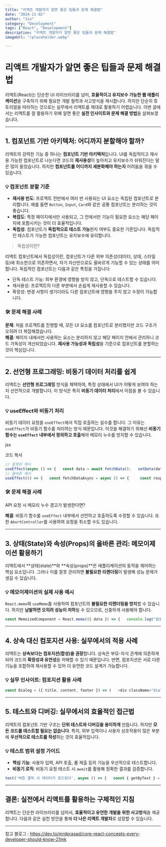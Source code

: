 ```yaml
---
title: "리액트 개발자가 알면 좋은 팁들과 문제 해결법"
date: "2024-11-02"
author: "Jin"
category: "Development"
tags: ["React", "Development"]
description: "리액트 개발자가 알면 좋은 팁들과 문제 해결법"
imageUrl: "/placeholder.webp"

---
```

# 리액트 개발자가 알면 좋은 팁들과 문제 해결법

리액트(React)는 단순한 UI 라이브러리를 넘어, **효율적이고 유지보수 가능한 웹 애플리케이션**을 구축하기 위해 필요한 개발 철학과 사고방식을 제시합니다. 하지만 단순히 튜토리얼을 따라하는 것으로는 실무에서 리액트를 제대로 활용하기 어렵습니다. 이번 글에서는 리액트를 잘 활용하기 위해 알면 좋은 **실전 인사이트와 문제 해결 방법**을 살펴보겠습니다.

---

## 1. 컴포넌트 기반 아키텍처: 어디까지 분할해야 할까?

리액트의 강력한 기능 중 하나는 **컴포넌트 기반 아키텍처**입니다. UI를 독립적이고 재사용 가능한 컴포넌트로 나눈다면 코드의 **재사용성**이 높아지고 유지보수가 쉬워진다는 말은 많이 들었습니다. 하지만 **컴포넌트를 어디까지 세분화해야 하는지** 어려움을 겪을 수 있습니다.

### 💡 컴포넌트 분할 기준

- **재사용 빈도**: 프로젝트 전반에서 여러 번 사용되는 UI 요소는 독립된 컴포넌트로 분리합니다. 예를 들면 `Button`, `Input`, `Card`와 같은 공통 컴포넌트는 분리하는 것이 좋습니다.
- **복잡도**: 특정 페이지에서만 사용되고, 그 안에서만 기능이 필요한 요소는 해당 페이지에 포함시키는 것이 더 효율적입니다.
- **독립성**: 컴포넌트가 **독립적으로 테스트 가능**한지 여부도 중요한 기준입니다. 독립적인 테스트가 가능한 컴포넌트는 유지보수에 유리합니다.

> 독립성이란?

 리액트 컴포넌트에서 독립성이란, 컴포넌트가 다른 외부 의존성(데이터, 상태, 스타일 등)에 최소한으로 의존하면서, 자기 자신만으로도 올바르게 기능할 수 있는 상태를 의미합니다. 독립적인 컴포넌트는 다음과 같은 특징을 가집니다:
- 단독 테스트 가능: 외부 환경에 영향을 받지 않고, 단독으로 테스트할 수 있습니다.
- 재사용성: 프로젝트의 다른 부분에서 손쉽게 재사용할 수 있습니다.
- 확장성: 변경 사항이 생기더라도 다른 컴포넌트에 영향을 주지 않고 수정이 가능합니다.



### 🛠️ 문제 해결 사례

**문제**: 처음 프로젝트를 진행할 때, 모든 UI 요소를 컴포넌트로 분리했지만 코드 구조가 오히려 더 복잡해졌습니다.  
**해결**: 페이지 내에서만 사용하는 요소는 분리하지 않고 해당 페이지 안에서 관리하니 코드 가독성이 개선되었습니다. **재사용 가능성과 독립성**을 기준으로 컴포넌트를 분할하는 것이 핵심입니다.

---

## 2. 선언형 프로그래밍: 비동기 데이터 처리를 쉽게

리액트는 **선언형 프로그래밍** 방식을 채택하여, 특정 상태에서 UI가 어떻게 보여야 하는지 선언적으로 개발합니다. 이 방식은 특히 **비동기 데이터 처리**에서 이점을 볼 수 있습니다.

### 💡 useEffect와 비동기 처리

비동기 데이터 요청을 `useEffect`에서 직접 호출하는 실수를 합니다. 그 이유는 `useEffect`가 비동기 함수를 처리하는 방식 때문입니다.
이것을 해결하기 위해선 **비동기 함수는 `useEffect` 내부에서 정의하고 호출**해야 메모리 누수를 방지할 수 있습니다.

jsx

코드 복사

```javascript
// 잘못된 예시 
useEffect(async () => {   const data = await fetchData();   setData(data); }, []);  
// 올바른 예시 
useEffect(() => {   const fetchDataAsync = async () => {     const response = await fetch('/api/data');     const result = await response.json();     setData(result);   };   fetchDataAsync(); }, []);
```

### 🛠️ 문제 해결 사례

 API 요청 시 메모리 누수 경고가 발생한다면?

**해결**: 비동기 함수를 `useEffect` 내부에서 선언하고 호출하도록 수정할 수 있습니다. 
또한 `AbortController`를 사용하여 요청을 취소할 수도 있습니다.

---

## 3. 상태(State)와 속성(Props)의 올바른 관리: 메모이제이션 활용하기

리액트에서 **상태(state)**와 **속성(props)**은 애플리케이션의 동작을 제어하는 핵심 요소입니다. 그러나 이를 잘못 관리하면 **불필요한 리렌더링**이 발생해 성능 문제가 생길 수 있습니다.

### 💡 메모이제이션의 실제 사용 예시

`React.memo`와 `useMemo`를 사용하여 컴포넌트의 **불필요한 리렌더링을 방지**할 수 있습니다. 하지만 **남발하면 오히려 성능이 저하**될 수 있으므로, 신중하게 사용해야 합니다.

```javascript
const MemoizedComponent = React.memo(({ data }) => {   console.log("컴포넌트 렌더링");   return <div>{data}</div>; });  // props가 변경되지 않았을 때 재렌더링 방지 <MemoizedComponent data={value} />
```

---

## 4. 상속 대신 컴포지션 사용: 실무에서의 적용 사례

리액트는 **상속보다는 컴포지션(합성)을 권장**합니다. 상속은 부모-자식 관계에 의존하게 되어 코드의 **확장성과 유연성**을 저해할 수 있기 때문입니다. 반면, 컴포지션은 서로 다른 기능을 조합하여 재사용할 수 있어 더 유연한 코드 설계가 가능합니다.

### 💡 실무 인사이트: 컴포지션 활용 사례

```javascript
const Dialog = ({ title, content, footer }) => (   <div className="dialog">     <h2>{title}</h2>     <div>{content}</div>     <footer>{footer}</footer>   </div> );  // 재사용 예시 <Dialog   title="알림"   content={<p>새로운 메시지가 도착했습니다.</p>}   footer={<button>확인</button>} />
```

---

## 5. 테스트와 디버깅: 실무에서의 효율적인 접근법

리액트의 컴포넌트 기반 구조는 **단위 테스트와 디버깅을 용이하게** 만듭니다. 하지만 **모든 코드를 테스트할 필요는 없습니다**. 특히, 외부 입력이나 사용자 상호작용이 많은 부분에 **우선적으로 테스트를 작성**하는 것이 효율적입니다.

### 💡 테스트 범위 설정 가이드

- **핵심 기능**: 사용자 입력, API 호출, 폼 제출 등의 기능을 우선적으로 테스트합니다.
- **비동기 로직**: 비동기 요청 테스트 시 `await`를 활용해 정확한 결과를 검증합니다.

```javascript
test('버튼 클릭 시 데이터가 로드된다', async () => {   const { getByText } = render(<FetchData />);   fireEvent.click(getByText('로드'));   expect(await findByText('데이터 불러옴')).toBeInTheDocument(); });
```

---

## 결론: 실전에서 리액트를 활용하는 구체적인 지침

리액트는 단순한 라이브러리를 넘어서, **효율적이고 유연한 개발을 위한 사고방식**을 제공합니다. 다음과 같은 실천 방안을 통해 **더 나은 리액트 개발자**로 성장할 수 있습니다.


---

참고 블로그 : https://dev.to/mrdprasad/core-react-concepts-every-developer-should-know-21mk